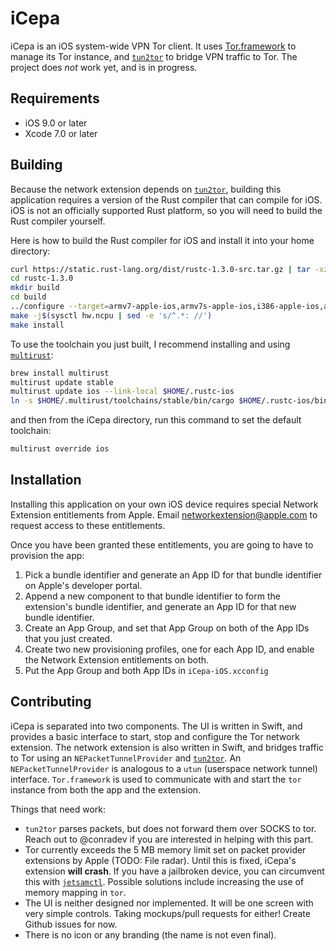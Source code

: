 # iCepa

iCepa is an iOS system-wide VPN Tor client. It uses [Tor.framework](https://github.com/iCepa/Tor.framework) to manage its Tor instance, and [`tun2tor`](https://github.com/iCepa/tun2tor) to bridge VPN traffic to Tor. The project does *not* work yet, and is in progress.

## Requirements

- iOS 9.0 or later
- Xcode 7.0 or later

## Building

Because the network extension depends on [`tun2tor`](https://github.com/iCepa/tun2tor), building this application requires a version of the Rust compiler that can compile for iOS. iOS is not an officially supported Rust platform, so you will need to build the Rust compiler yourself.

Here is how to build the Rust compiler for iOS and install it into your home directory:

```sh
curl https://static.rust-lang.org/dist/rustc-1.3.0-src.tar.gz | tar -xz
cd rustc-1.3.0
mkdir build
cd build
../configure --target=armv7-apple-ios,armv7s-apple-ios,i386-apple-ios,aarch64-apple-ios,x86_64-apple-ios --prefix=$HOME/.rustc-ios
make -j$(sysctl hw.ncpu | sed -e 's/^.*: //')
make install
```

To use the toolchain you just built, I recommend installing and using [`multirust`](https://github.com/brson/multirust):

```sh
brew install multirust
multirust update stable
multirust update ios --link-local $HOME/.rustc-ios
ln -s $HOME/.multirust/toolchains/stable/bin/cargo $HOME/.rustc-ios/bin/cargo
```

and then from the iCepa directory, run this command to set the default toolchain:

```sh
multirust override ios
```

## Installation

Installing this application on your own iOS device requires special Network Extension entitlements from Apple. Email [networkextension@apple.com](mailto:networkextension@apple.com) to request access to these entitlements.

Once you have been granted these entitlements, you are going to have to provision the app:

1. Pick a bundle identifier and generate an App ID for that bundle identifier on Apple's developer portal.
2. Append a new component to that bundle identifier to form the extension's bundle identifier, and generate an App ID for that new bundle identifier.
3. Create an App Group, and set that App Group on both of the App IDs that you just created.
4. Create two new provisioning profiles, one for each App ID, and enable the Network Extension entitlements on both.
5. Put the App Group and both App IDs in `iCepa-iOS.xcconfig`

## Contributing

iCepa is separated into two components. The UI is written in Swift, and provides a basic interface to start, stop and configure the Tor network extension. The network extension is also written in Swift, and bridges traffic to Tor using an `NEPacketTunnelProvider` and [`tun2tor`](https://github.com/iCepa/tun2tor). An `NEPacketTunnelProvider` is analogous to a `utun` (userspace network tunnel) interface. `Tor.framework` is used to communicate with and start the `tor` instance from both the app and the extension.

Things that need work:
- `tun2tor` parses packets, but does not forward them over SOCKS to tor. Reach out to @conradev if you are interested in helping with this part.
- Tor currently exceeds the 5 MB memory limit set on packet provider extensions by Apple (TODO: File radar). Until this is fixed, iCepa's extension **will crash**. If you have a jailbroken device, you can circumvent this with [`jetsamctl`](https://github.com/conradev/jetsamctl). Possible solutions include increasing the use of memory mapping in `tor`.
- The UI is neither designed nor implemented. It will be one screen with very simple controls. Taking mockups/pull requests for either! Create Github issues for now.
- There is no icon or any branding (the name is not even final).
